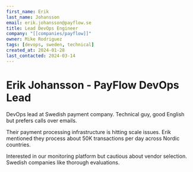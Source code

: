 ```yaml
---
first_name: Erik
last_name: Johansson
email: erik.johansson@payflow.se
title: Lead DevOps Engineer
company: "[[companies/payflow]]"
owner: Mike Rodriguez
tags: [devops, sweden, technical]
created_at: 2024-01-28
last_contacted: 2024-03-14
---
```


# Erik Johansson - PayFlow DevOps Lead

DevOps lead at Swedish payment company. Technical guy, good English but prefers calls over emails.

Their payment processing infrastructure is hitting scale issues. Erik mentioned they process about 50K transactions per day across Nordic countries.

Interested in our monitoring platform but cautious about vendor selection. Swedish companies like thorough evaluations.